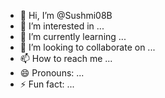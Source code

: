 - 👋 Hi, I’m @Sushmi08B
- 👀 I’m interested in ...
- 🌱 I’m currently learning ...
- 💞️ I’m looking to collaborate on ...
- 📫 How to reach me ...
- 😄 Pronouns: ...
- ⚡ Fun fact: ...

<!---
Sushmi08B/Sushmi08B is a ✨ special ✨ repository because its `README.md` (this file) appears on your GitHub profile.
You can click the Preview link to take a look at your changes.
--->

